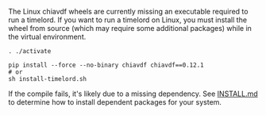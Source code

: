 The Linux chiavdf wheels are currently missing an executable required to run a timelord.
If you want to run a timelord on Linux, you must install the wheel from source (which may require some additional packages) while in the virtual environment.

```
. ./activate

pip install --force --no-binary chiavdf chiavdf==0.12.1
# or
sh install-timelord.sh
```

If the compile fails, it's likely due to a missing dependency. See [INSTALL.md](INSTALL.md)
to determine how to install dependent packages for your system.
